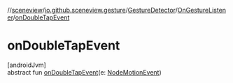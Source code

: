 //[sceneview](../../../../index.md)/[io.github.sceneview.gesture](../../index.md)/[GestureDetector](../index.md)/[OnGestureListener](index.md)/[onDoubleTapEvent](on-double-tap-event.md)

# onDoubleTapEvent

[androidJvm]\
abstract fun [onDoubleTapEvent](on-double-tap-event.md)(e: [NodeMotionEvent](../../-node-motion-event/index.md))
